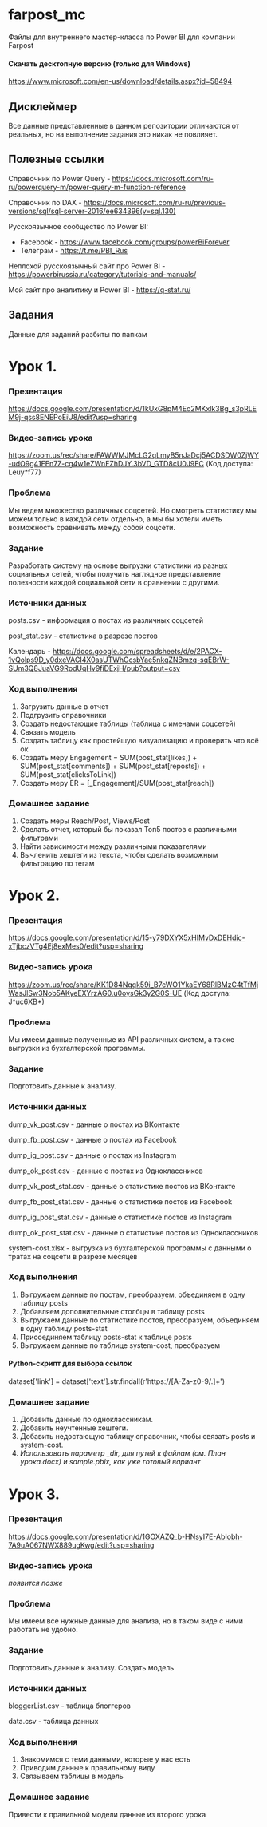 # farpost_mc
Файлы для внутреннего мастер-класса по Power BI для компании Farpost

#### Скачать десктопную версию (только для Windows)
https://www.microsoft.com/en-us/download/details.aspx?id=58494

## Дисклеймер
Все данные представленные в данном репозитории отличаются от реальных, но на выполнение задания это никак не повлияет.

## Полезные ссылки
Справочник по Power Query - https://docs.microsoft.com/ru-ru/powerquery-m/power-query-m-function-reference

Справочник по DAX - https://docs.microsoft.com/ru-ru/previous-versions/sql/sql-server-2016/ee634396(v=sql.130)

Русскоязычное сообщество по Power BI:
* Facebook - https://www.facebook.com/groups/powerBiForever
* Телеграм - https://t.me/PBI_Rus

Неплохой русскоязычный сайт про Power BI - https://powerbirussia.ru/category/tutorials-and-manuals/

Мой сайт про аналитику и Power BI - https://q-stat.ru/

## Задания
Данные для заданий разбиты по папкам

# Урок 1. 
### Презентация
https://docs.google.com/presentation/d/1kUxG8pM4Eo2MKxlk3Bg_s3pRLEM9j-qss8ENEPoEiU8/edit?usp=sharing

### Видео-запись урока
https://zoom.us/rec/share/FAWWMJMcLG2qLmyB5nJaDcj5ACDSDW0ZjWY-udO9g41FEn7Z-cg4w1eZWnFZhDJY.3bVD_GTD8cU0J9FC 
(Код доступа: Leuy*f77) 

### Проблема
Мы ведем множество различных соцсетей. Но смотреть статистику мы можем только в каждой сети отдельно, а мы бы хотели иметь возможность сравнивать между собой соцсети.
### Задание
Разработать систему на основе выгрузки статистики из разных социальных сетей, чтобы получить наглядное представление полезности каждой социальной сети в сравнении с другими. 

### Источники данных
posts.csv - информация о постах из различных соцсетей

post_stat.csv - статистика в разрезе постов

Календарь - https://docs.google.com/spreadsheets/d/e/2PACX-1vQolps9D_y0dxeVACI4X0asUTWhGcsbYae5nkqZNBmzq-sqEBrW-SUm3Q8JuaVG9RpdUqHv9fiDExjH/pub?output=csv

### Ход выполнения
1. Загрузить данные в отчет
2. Подгрузить справочники
3. Создать недостающие таблицы (таблица с именами соцсетей)
4. Связать модель
5. Создать таблицу как простейшую визуализацию и проверить что всё ок
6. Создать меру Engagement = SUM(post_stat[likes]) + SUM(post_stat[comments]) + SUM(post_stat[reposts]) + SUM(post_stat[clicksToLink])
7. Создать меру ER = [_Engagement]/SUM(post_stat[reach])

### Домашнее задание
1) Создать меры Reach/Post, Views/Post
2) Сделать отчет, который бы показал Топ5 постов с различными фильтрами
3) Найти зависимости между различными показателями
4) Вычленить хештеги из текста, чтобы сделать возможным фильтрацию по тегам

# Урок 2. 
### Презентация
https://docs.google.com/presentation/d/15-y79DXYX5xHIMvDxDEHdic-xTjbczVTg4Ej8exMes0/edit?usp=sharing

### Видео-запись урока
https://zoom.us/rec/share/KK1D84Ngqk59i_B7cWO1YkaEY68RlBMzC4tTfMjWasJlSw3Nob5AKyeEXYrzAG0.u0oysGk3y2G0S-UE 
(Код доступа: J^uc6XB*)

### Проблема
Мы имеем данные полученные из API различных систем, а также выгрузки из бухгалтерской программы. 
### Задание
Подготовить данные к анализу.

### Источники данных
dump_vk_post.csv - данные о постах из ВКонтакте

dump_fb_post.csv - данные о постах из Facebook

dump_ig_post.csv - данные о постах из Instagram

dump_ok_post.csv - данные о постах из Одноклассников

dump_vk_post_stat.csv - данные о статистике постов из ВКонтакте

dump_fb_post_stat.csv - данные о статистике постов из Facebook

dump_ig_post_stat.csv - данные о статистике постов из Instagram

dump_ok_post_stat.csv - данные о статистике постов из Одноклассников

system-cost.xlsx - выгрузка из бухгалтерской программы с данными о тратах на соцсети в разрезе месяцев

### Ход выполнения
1) Выгружаем данные по постам, преобразуем, объединяем в одну таблицу posts
2) Добавляем дополнительные столбцы в таблицу posts
3) Выгружаем данные по статистике постов, преобразуем, объединяем в одну таблицу posts-stat
4) Присоединяем таблицу posts-stat к таблице posts
5) Выгружаем данные по таблице system-cost, преобразуем

#### Python-скрипт для выбора ссылок
dataset['link'] = dataset['text'].str.findall(r'https\:\/\/[A-Za-z0-9\/\.]+')

### Домашнее задание
1) Добавить данные по одноклассникам.
2) Добавить неучтенные хештеги.
3) Добавить недостающую таблицу справочник, чтобы связать posts и system-cost.
4) *Использовать параметр _dir, для путей к файлам (см. План урока.docx) и sample.pbix, как уже готовый вариант*



# Урок 3. 
### Презентация
https://docs.google.com/presentation/d/1GOXAZQ_b-HNsyI7E-AbIobh-7A9uA067NWX889ugKwg/edit?usp=sharing

### Видео-запись урока
*появится позже*

### Проблема
Мы имеем все нужные данные для анализа, но в таком виде с ними работать не удобно.
### Задание
Подготовить данные к анализу. Создать модель

### Источники данных
bloggerList.csv - таблица блоггеров

data.csv - таблица данных

### Ход выполнения
1) Знакомимся с теми данными, которые у нас есть
2) Приводим данные к правильному виду
3) Связываем таблицы в модель

### Домашнее задание
Привести к правильной модели данные из второго урока
